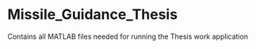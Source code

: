 Missile_Guidance_Thesis
=======================

Contains all MATLAB files needed for running the Thesis work application

